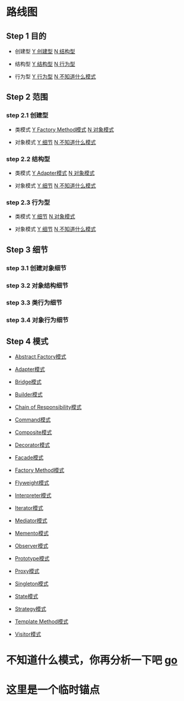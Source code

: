 # <a id="road_of_start">路线图</a>

## Step 1 目的

- <a id="create">创建型</a> [Y 创建型](#sphere_of_create) [N 结构型](#struct)

- <a id="struct">结构型</a> [Y 结构型](#sphere_of_struct) [N 行为型](#behavioral)

- <a id="behavioral">行为型</a> [Y 行为型](#sphere_of_behavioral) [N 不知道什么模式](#unknown)


## Step 2 范围

### <a id="sphere_of_create">step 2.1 创建型 </a>

- <a id="create_class">类模式</a> [Y Factory Method模式](#factory_method) [N 对象模式](#create_object)

- <a id="create_object">对象模式</a> [Y 细节](#detail_of_create_object) [N 不知道什么模式](#unknown)

### <a id="sphere_of_struct">step 2.2 结构型 </a>

- <a id="struct_of_class">类模式</a> [Y Adapter模式](#adapter) [N 对象模式](#struct_of_object)

- <a id="struct_of_object">对象模式</a> [Y 细节](#detail_of_struct_object) [N 不知道什么模式](#unknown)

### <a id="sphere_of_behavioral">step 2.3 行为型 </a>

- <a id="behavioral_of_class">类模式</a> [Y 细节](#detail_of_behavioral_class) [N 对象模式](#behavioral_of_object)

- <a id="behavioral_of_object">对象模式</a> [Y 细节](#detail_of_behavioral_object) [N 不知道什么模式](#unknown)

## Step 3 细节

### <a id="detail_of_create_object"> step 3.1 创建对象细节 </a>

### <a id="detail_of_struct_object"> step 3.2 对象结构细节 </a>

### <a id="detail_of_behavioral_class"> step 3.3 类行为细节 </a>

### <a id="detail_of_behavioral_object"> step 3.4 对象行为细节 </a>


## Step 4 模式

- <a id="abstract_factory">[Abstract Factory模式](01_Abstract_Factory.md)</a>

- <a id="adapter">[Adapter模式](02_Adapter.md)</a>

- <a id="bridge">[Bridge模式](03_Bridge.md)</a>

- <a id="builder">[Builder模式](04_Builder.md)</a>

- <a id="chain_of_responsibility">[Chain of Responsibility模式](05_Chain_of_Responsibility.md)</a>

- <a id="command">[Command模式](06_Command.md)</a>

- <a id="composite">[Composite模式](07_Composite.md)</a>

- <a id="decorator">[Decorator模式](08_Decorator.md)</a>

- <a id="facade">[Facade模式](09_Facade.md)</a>

- <a id="factory_method">[Factory Method模式](10_Factory_Method.md)</a>

- <a id="flyweight">[Flyweight模式](11_Flyweight.md)</a>

- <a id="interpreter">[Interpreter模式](12_Interpreter.md)</a>

- <a id="iterator">[Iterator模式](13_Iterator.md)</a>

- <a id="mediator">[Mediator模式](14_Mediator.md)</a>

- <a id="memento">[Memento模式](15_Memento.md)</a>

- <a id="observer">[Observer模式](16_Observer.md)</a>

- <a id="prototype">[Prototype模式](17_Prototype.md)</a>

- <a id="proxy">[Proxy模式](18_Proxy.md)</a>

- <a id="singleton">[Singleton模式](19_Singleton.md)</a>

- <a id="state">[State模式](20_State.md)</a>

- <a id="strategy">[Strategy模式](21_Strategy.md)</a>

- <a id="template_method">[Template Method模式](22_Template_Method.md)</a>

- <a id="visitor">[Visitor模式](23_Vistor.md)</a>



# <a id="unknown"> 不知道什么模式，你再分析一下吧</a> [go](#road_of_start)

# <a id="temp"> 这里是一个临时锚点 </a>
